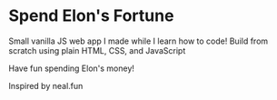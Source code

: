 # Spend Elon's Fortune

Small vanilla JS web app I made while I learn how to code!
Build from scratch using plain HTML, CSS, and JavaScript

Have fun spending Elon's money!

Inspired by neal.fun
